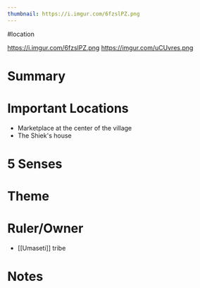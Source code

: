 ```yaml
---
thumbnail: https://i.imgur.com/6fzslPZ.png
---
```

#location

https://i.imgur.com/6fzslPZ.png
https://imgur.com/uCUvres.png

# Summary
# Important Locations
- Marketplace at the center of the village
- The Shiek's house
# 5 Senses
# Theme
# Ruler/Owner
- [[Umaseti]] tribe
# Notes
